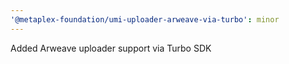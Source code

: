 ```yaml
---
'@metaplex-foundation/umi-uploader-arweave-via-turbo': minor
---
```


Added Arweave uploader support via Turbo SDK
